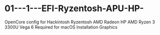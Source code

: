 # 01---1---EFI-Ryzentosh-APU-HP-
OpenCore config for Hackintosh Ryzentosh AMD Radeon HP AMD Ryzen 3 3300U Vega 6 Required for macOS Installation Graphics
